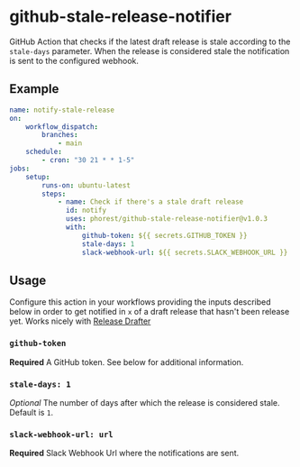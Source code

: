 # github-stale-release-notifier

GitHub Action that checks if the latest draft release is stale according to the `stale-days` parameter. When the release is considered stale the notification is sent to the configured webhook.

## Example

```yaml
name: notify-stale-release
on:
    workflow_dispatch:
        branches:
            - main
    schedule:
        - cron: "30 21 * * 1-5"
jobs:
    setup:
        runs-on: ubuntu-latest
        steps:
            - name: Check if there's a stale draft release
              id: notify
              uses: phorest/github-stale-release-notifier@v1.0.3
              with:
                  github-token: ${{ secrets.GITHUB_TOKEN }}
                  stale-days: 1
                  slack-webhook-url: ${{ secrets.SLACK_WEBHOOK_URL }}
```

## Usage

Configure this action in your workflows providing the inputs described below in order to get notified in `x` of a draft release that hasn't been release yet. Works nicely with [Release Drafter](https://github.com/release-drafter/release-drafter)

### `github-token`

**Required** A GitHub token. See below for additional information.

### `stale-days: 1`

_Optional_ The number of days after which the release is considered stale. Default is `1`.

### `slack-webhook-url: url`

**Required** Slack Webhook Url where the notifications are sent.
